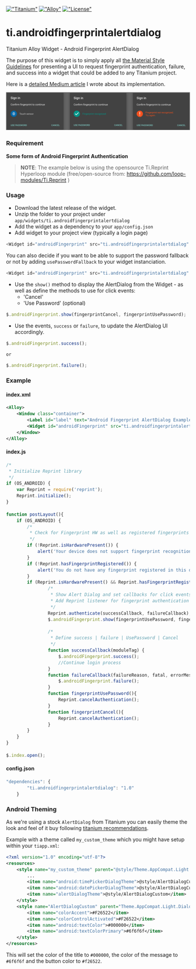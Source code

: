 [!["Titanium"](http://www-static.appcelerator.com/badges/titanium-git-badge-sq@2x.png)](http://www.appcelerator.com/titanium/)
[!["Alloy"](http://www-static.appcelerator.com/badges/alloy-git-badge-sq@2x.png)](http://www.appcelerator.com/alloy/)
[!["License"](http://img.shields.io/badge/license-Apache%202.0-blue.svg?style=flat)](http://choosealicense.com/licenses/apache-2.0/)

# ti.androidfingerprintalertdialog

Titanium Alloy Widget - Android Fingerprint AlertDialog

The purpose of this widget is to simply apply all [the Material Style Guidelines](https://material.io/guidelines/patterns/fingerprint.html#fingerprint-behavior) for presenting a UI to request fingerprint authentication, failure, and success into a widget that could be added to any Titanium project.

Here is a [detailed Medium article](https://medium.com/adamtarmstrong/https-medium-com-adamtarmstrong-android-fingerprint-authentication-using-axway-titanium-2c73a6c35df1) I wrote about its implementation.

![Alt text](docs/android_fingerprint_states.png)

### Requirement

**Some form of Android Fingerprint Authentication**

> **NOTE**: The example below is using the opensource Ti.Reprint Hyperloop module (free/open-source from: https://github.com/loop-modules/Ti.Reprint )

### Usage

* Download the latest release of the widget.
* Unzip the folder to your project under `app/widgets/ti.androidfingerprintalertdialog`
* Add the widget as a dependency to your `app/config.json`
* Add widget to your project view (typically a login page)

```js
<Widget id="androidFingerprint" src="ti.androidfingerprintalertdialog" />
```

You can also decide if you want to be able to support the password fallback or not by adding `usePasswordFallback` to your widget instanciation.

```js
<Widget id="androidFingerprint" src="ti.androidfingerprintalertdialog" usePasswordFallback="true" />
```

* Use the `show()` method to display the AlertDialog from the Widget - as well as define the methods to use for click events:
	* 'Cancel'
	* 'Use Password' (optional)

```js
$.androidFingerprint.show(fingerprintCancel, fingerprintUsePassword);
```

* Use the events, `success` or `failure`, to update the AlertDialog UI accordingly.

```js
$.androidFingerprint.success();
```

	or

```javascript
$.androidFingerprint.failure();
```

### Example

#### index.xml

```xml
<Alloy>
	<Window class="container">
		<Label id="label" text="Android Fingerprint AlertDialog Example" />
		<Widget id="androidFingerprint" src="ti.androidfingerprintalertdialog" />
	</Window>
</Alloy>
```

#### index.js

```js
/*
 * Initialize Reprint library
 */
if (OS_ANDROID) {
	var Reprint = require('reprint');
	Reprint.initialize();
}

function postLayout(){
	if (OS_ANDROID) {
		/*
		 * Check for Fingerprint HW as well as registered fingerprints
		 */
		if (!Reprint.isHardwarePresent()) {
		    alert('Your device does not support fingerprint recognition.');
		}
		if (!Reprint.hasFingerprintRegistered()) {
		    alert('You do not have any fingerprint registered in this device.');
		}
		if (Reprint.isHardwarePresent() && Reprint.hasFingerprintRegistered()) {
				/*
				 * Show Alert Dialog and set callbacks for click events 'Use Password' & 'Cancel'
				 * Add Reprint listener for fingerprint authentication
				 */
				Reprint.authenticate(successCallback, failureCallback);
				$.androidFingerprint.show(fingerprintUsePassword, fingerprintCancel);

				/*
				 * Define success | failure | UsePassword | Cancel
				 */
				function successCallback(moduleTag) {
					$.androidFingerprint.success();
					//Continue login process
				}
				function failureCallback(failureReason, fatal, errorMessage, moduleTag, errorCode) {
					$.androidFingerprint.failure();
				}
				function fingerprintUsePassword(){
					Reprint.cancelAuthentication();
				}
				function fingerprintCancel(){
					Reprint.cancelAuthentication();
				}
		}
	}
}

$.index.open();
```

#### config.json

```js
"dependencies": {
        "ti.androidfingerprintalertdialog": "1.0"
    }
```

### Android Theming

As we're using a stock `AlertDialog` from Titanium you can easily theme the look and feel of it buy following
[titanium recommendations]().

Example with a theme called `my_custom_theme` which you might have setup within your `tiapp.xml`:

```xml
<?xml version="1.0" encoding="utf-8"?>
<resources>
    <style name="my_custom_theme" parent="@style/Theme.AppCompat.Light.DarkActionBar">
        ...
        <item name="android:timePickerDialogTheme">@style/AlertDialogCustom</item>
        <item name="android:datePickerDialogTheme">@style/AlertDialogCustom</item>
        <item name="alertDialogTheme">@style/AlertDialogCustom</item>
    </style>
    <style name="AlertDialogCustom" parent="Theme.AppCompat.Light.Dialog.Alert">
        <item name="colorAccent">#F26522</item>
        <item name="colorControlActivated">#F26522</item>
        <item name="android:textColor">#000000</item>
        <item name="android:textColorPrimary">#6f6f6f</item>
    </style>
</resources>
```

This will set the color of the title to `#000000`, the color of the message to `#6f6f6f` and the button color to `#f26522`.
